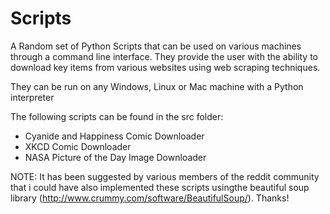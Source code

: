 Scripts
=======

A Random set of Python Scripts that can be used on various machines through
a command line interface. They provide the user with the ability to download
key items from various websites using web scraping techniques.

They can be run on any Windows, Linux or Mac machine with a Python interpreter

The following scripts can be found in the src folder:
* Cyanide and Happiness Comic Downloader
* XKCD Comic Downloader
* NASA Picture of the Day Image Downloader

NOTE: It has been suggested by various members of the reddit community that i could have also implemented
these scripts usingthe beautiful soup library (http://www.crummy.com/software/BeautifulSoup/). Thanks!
